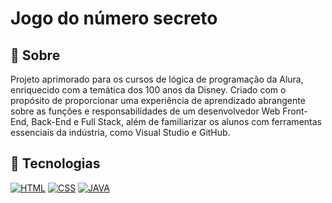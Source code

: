 
<h1>Jogo do número secreto</h1>

<h2>🔖 Sobre</h2>
<p>Projeto aprimorado para os cursos de lógica de programação da Alura, enriquecido com a temática dos 100 anos da Disney. Criado com o propósito de proporcionar uma experiência de aprendizado abrangente sobre as funções e responsabilidades de um desenvolvedor Web Front-End, Back-End e Full Stack, além de familiarizar os alunos com ferramentas essenciais da indústria, como Visual Studio e GitHub.</p>

## 🚀 Tecnologias

[![HTML](https://img.shields.io/badge/HTML-239120?style=for-the-badge&logo=html5&logoColor=white)](https://github.com/letambani/jogo-disney/blob/main/index.html)
[![CSS](https://img.shields.io/badge/CSS-239120?&style=for-the-badge&logo=css3&logoColor=white)](https://github.com/letambani/jogo-disney/blob/main/style.css)
[![JAVA](https://img.shields.io/badge/JavaScript-F7DF1E?style=for-the-badge&logo=javascript&logoColor=black)](https://github.com/letambani/jogo-disney/blob/main/app.js)
